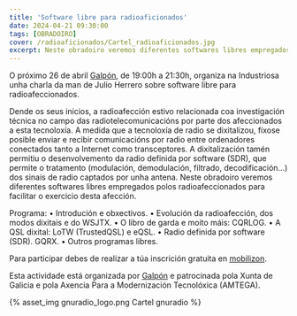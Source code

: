 ```yaml
---
title: 'Software libre para radioaficionados'
date: 2024-04-21 09:30:00
tags: [OBRADOIRO]
cover: /radioaficionados/Cartel_radioaficionados.jpg
excerpt: Neste obradoiro veremos diferentes softwares libres empregados polos radioafeccionados para facilitar o exercicio desta afección.
---
```


O próximo 26 de abril [Galpón](https://www.galpon.org), de 19:00h a 21:30h, organiza na Industriosa unha charla da man de Julio Herrero sobre software libre para radioafeccionados.

Dende os seus inicios, a radioafección estivo relacionada coa investigación técnica no campo das radiotelecomunicacións por parte dos afeccionados a esta tecnoloxía. A medida que a tecnoloxía de radio se dixitalizou, fíxose posible enviar e recibir comunicacións por radio entre ordenadores conectados tanto a Internet como transceptores. A dixitalización tamén permitiu o desenvolvemento da radio definida por software (SDR), que permite o tratamento (modulación, demodulación, filtrado, decodificación...) dos sinais de radio captados por unha antena. Neste obradoiro veremos diferentes softwares libres empregados polos radioafeccionados para facilitar o exercicio desta afección.

Programa:
• Introdución e obxectivos.
• Evolución da radioafección, dos modos dixitais e do WSJTX. 
• O libro de garda e moito máis: CQRLOG.
• A QSL dixital: LoTW (TrustedQSL) e eQSL.
• Radio definida por software (SDR). GQRX.
• Outros programas libres.

Para participar debes de realizar a túa inscrición gratuita en [mobilizon](https://mobilizon.fr/events/0e39d53f-b800-4374-892f-b299f5a4896f).

Esta actividade está organizada por [Galpón](https://www.galpon.org) e patrocinada pola Xunta de Galicia e pola Axencia Para a Modernización Tecnolóxica (AMTEGA).


{% asset_img gnuradio_logo.png Cartel gnuradio %}
